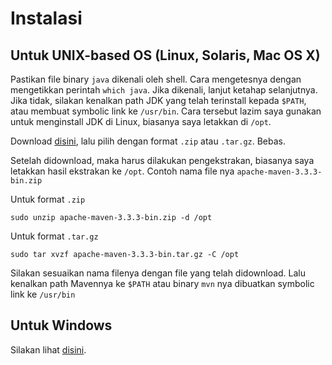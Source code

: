 # Instalasi

## Untuk UNIX-based OS (Linux, Solaris, Mac OS X) ##

Pastikan file binary `java` dikenali oleh shell. Cara mengetesnya dengan mengetikkan perintah `which java`. Jika dikenali, lanjut ketahap selanjutnya. Jika tidak, silakan kenalkan path JDK yang telah terinstall kepada `$PATH`, atau membuat symbolic link ke `/usr/bin`. Cara tersebut lazim saya gunakan untuk menginstall JDK di Linux, biasanya saya letakkan di `/opt`.

Download [disini](https://maven.apache.org/download.cgi), lalu pilih dengan format `.zip` atau `.tar.gz`. Bebas.

Setelah didownload, maka harus dilakukan pengekstrakan, biasanya saya letakkan hasil ekstrakan ke `/opt`. Contoh nama file nya `apache-maven-3.3.3-bin.zip`

Untuk format `.zip`

```
sudo unzip apache-maven-3.3.3-bin.zip -d /opt
```

Untuk format `.tar.gz`

```
sudo tar xvzf apache-maven-3.3.3-bin.tar.gz -C /opt
```

Silakan sesuaikan nama filenya dengan file yang telah didownload. Lalu kenalkan path Mavennya ke `$PATH` atau binary `mvn` nya dibuatkan symbolic link ke `/usr/bin`

## Untuk Windows ##

Silakan lihat [disini](https://maven.apache.org/install.html).
